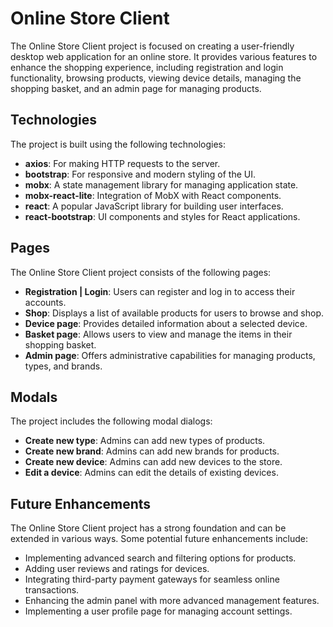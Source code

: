 # Online Store Client

The Online Store Client project is focused on creating a user-friendly desktop web application for an online store. It provides various features to enhance the shopping experience, including registration and login functionality, browsing products, viewing device details, managing the shopping basket, and an admin page for managing products.

## Technologies

The project is built using the following technologies:

- **axios**: For making HTTP requests to the server.
- **bootstrap**: For responsive and modern styling of the UI.
- **mobx**: A state management library for managing application state.
- **mobx-react-lite**: Integration of MobX with React components.
- **react**: A popular JavaScript library for building user interfaces.
- **react-bootstrap**: UI components and styles for React applications.

## Pages

The Online Store Client project consists of the following pages:

- **Registration | Login**: Users can register and log in to access their accounts.
- **Shop**: Displays a list of available products for users to browse and shop.
- **Device page**: Provides detailed information about a selected device.
- **Basket page**: Allows users to view and manage the items in their shopping basket.
- **Admin page**: Offers administrative capabilities for managing products, types, and brands.

## Modals

The project includes the following modal dialogs:

- **Create new type**: Admins can add new types of products.
- **Create new brand**: Admins can add new brands for products.
- **Create new device**: Admins can add new devices to the store.
- **Edit a device**: Admins can edit the details of existing devices.

## Future Enhancements

The Online Store Client project has a strong foundation and can be extended in various ways. Some potential future enhancements include:

- Implementing advanced search and filtering options for products.
- Adding user reviews and ratings for devices.
- Integrating third-party payment gateways for seamless online transactions.
- Enhancing the admin panel with more advanced management features.
- Implementing a user profile page for managing account settings.
